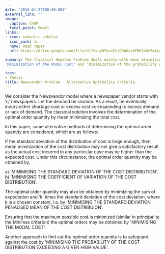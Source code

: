 ```yaml
---
date: "2016-04-27T00:00:00Z"
external_link: ""
image:
  caption: CNBP
  focal_point: Smart
links:
- icon: semantic-scholar
  icon_pack: ai
  name: Read Paper
  url: https://drive.google.com/file/d/1VxuzDTaunTciE8AKareFBKlmDm7mkLgZ/view?usp=sharing

summary: The Classical Newsboy Problem deals mainly with mean minimizing solution to obtain the optimal order quantity. In this paper we would resort to some Alternative Optimality Criteria to obtain the optimal order quantity, namely 'Minimization of Standard Deviation of the Cost Distribution', 'Minimization of Coefficient of Variation of the Cost Distribution', 'Minimization of Standard Deviation Penalized Mean of the Cost Distribution',
'Minimization of the Modal Cost' and 'Minimization of the probability of the Cost Distribution exceeding a given high value'. Considering two realistic situations, i.e., firstly when supply is same and secondly when supply varies with the order quantity, we discuss the above procedures briefly with derivations and numerical illustrations. 

tags:
- Thesis
title: Newsvendor Problem - Alternative Optimality Criteria
---
```


We consider the Newsvendor model where a newspaper vendor starts with ‘q’ newspapers. Let the demand be random. As a result, he eventually incurs either shortage cost or excess cost corresponding to excess demand or lack of demand.
The classical solution involves the determination of the optimal order quantity by mean minimizing the total cost.

In this paper, some alternative methods of determining the optimal order quantity are considered, which are as follows:

If the standard deviation of the distribution of cost is large enough, then    mean minimization of the cost distribution may not give a satisfactory         result as the actual cost incurred in any particular case may be higher than  the expected cost.
Under this circumstance, the optimal order quantity may be obtained by,

a) 'MINIMISING THE STANDARD DEVIATION OF THE COST DISTRIBUTION'.
b) 'MINIMISING THE COEFFICIENT OF VARIATION OF THE COST DISTRIBUTION'.
   
The optimal order quantity may also be obtained by minimizing the sum of       expectation and ‘k’ times the standard deviation of the cost deviation,        where k is a chosen constant, i.e. by 'MINIMISING THE STANDARD DEVIATION      PENALISED MEAN OF THE COST DISTRIBUION'.

Ensuring that the maximum possible cost is minimized (similar in principal     to the Minimax criterion) the optimal orders may be obtained by 'MINIMISING    THE MODAL COST'.

Another approach to find out the optimal order quantity is to safeguard        against the cost by 'MINIMISING THE PROBABILITY OF THE COST DISTRIBUTION       EXCEEDING A GIVEN HIGH VALUE'.